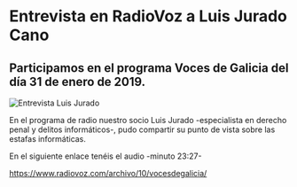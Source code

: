 # Entrevista en RadioVoz a Luis Jurado Cano
## Participamos en el programa Voces de Galicia del día 31 de enero de 2019.
![Entrevista Luis Jurado](/img/entrevista-luis-jurado-radiovoz.jpeg)

En el programa de radio nuestro socio Luis Jurado -especialista en derecho penal y delitos informáticos-, pudo compartir su punto de vista sobre las estafas informáticas.

En el siguiente enlace tenéis el audio -minuto 23:27-

<https://www.radiovoz.com/archivo/10/vocesdegalicia/>
